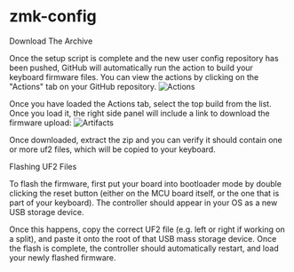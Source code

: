 # zmk-config
Download The Archive

Once the setup script is complete and the new user config repository has been pushed, GitHub will automatically run the action to build your keyboard firmware files. You can view the actions by clicking on the "Actions" tab on your GitHub repository.
![Actions](https://zmk.dev/assets/images/github-actions-link-eabc7686fe9b218d6ac8349601b684fa.png)



Once you have loaded the Actions tab, select the top build from the list. Once you load it, the right side panel will include a link to download the firmware upload:
![Artifacts](https://zmk.dev/assets/images/firmware-archive-d6e735a9fc2ab0463ea0f1f9e0b6de3c.png)


Once downloaded, extract the zip and you can verify it should contain one or more uf2 files, which will be copied to your keyboard.

Flashing UF2 Files

To flash the firmware, first put your board into bootloader mode by double clicking the reset button (either on the MCU board itself, or the one that is part of your keyboard). The controller should appear in your OS as a new USB storage device.

Once this happens, copy the correct UF2 file (e.g. left or right if working on a split), and paste it onto the root of that USB mass storage device. Once the flash is complete, the controller should automatically restart, and load your newly flashed firmware.
